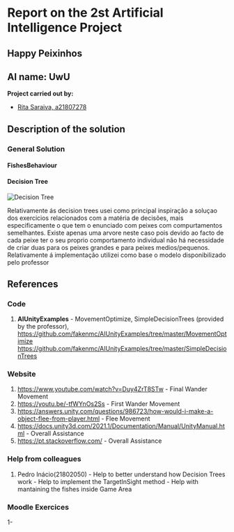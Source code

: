 # Report on the 2st Artificial Intelligence Project

## Happy Peixinhos

## AI name: UwU

**Project carried out by:**
- [Rita Saraiva, a21807278](https://github.com/RitaSaraiva)

## Description of the solution

### General Solution


#### FishesBehaviour



#### Decision Tree
![Decision Tree](/HappyPeixinhosAi2/decisionTree.png "DecisionTree")

Relativamente ás decision trees usei como principal inspiração a soluçao dos exercicios
relacionados com a matéria de decisões, mais especificamente o que tem o enunciado 
com peixes com compurtamentos semelhantes. Existe apenas uma arvore neste caso pois devido
ao facto de cada peixe ter o seu proprio comportamento individual não há necessidade
de criar duas para os peixes grandes e para peixes medios/pequenos.
Relativamente á implementação utilizei como base o modelo disponibilizado pelo professor






## References

### Code

1.  **AIUnityExamples** - MovementOptimize, SimpleDecisionTrees  (provided by the 
                          professor), 
    https://github.com/fakenmc/AIUnityExamples/tree/master/MovementOptimize
    https://github.com/fakenmc/AIUnityExamples/tree/master/SimpleDecisionTrees

### Website

1. https://www.youtube.com/watch?v=Duy4ZrT8STw - Final Wander Movement 
2. https://youtu.be/-tfWYnOs2Ss - First Wander Movement 
3. https://answers.unity.com/questions/986723/how-would-i-make-a-object-flee-from-player.html - Flee Movement
4. https://docs.unity3d.com/2021.1/Documentation/Manual/UnityManual.html - Overall Assistance
5. https://pt.stackoverflow.com/ - Overall Assistance


### Help from colleagues

1. Pedro Inácio(21802050) - Help to better understand how Decision Trees work 
			  - Help to implement the TargetInSight method
			  - Help with mantaining the fishes inside Game Area

### Moodle Exercices

1-

